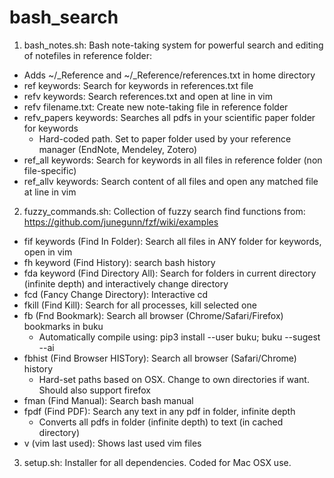 # bash_search

1. bash_notes.sh: Bash note-taking system for powerful search and editing of notefiles in reference folder:
- Adds ~/_Reference and ~/_Reference/references.txt in home directory
- ref keywords: Search for keywords in references.txt file
- refv keywords: Search references.txt and open at line in vim
- refv filename.txt: Create new note-taking file in reference folder
- refv_papers keywords: Searches all pdfs in your scientific paper folder for keywords
  - Hard-coded path. Set to paper folder used by your reference manager (EndNote, Mendeley, Zotero)
- ref_all keywords: Search for keywords in all files in reference folder (non file-specific)
- ref_allv keywords: Search content of all files and open any matched file at line in vim


2. fuzzy_commands.sh: Collection of fuzzy search find functions from: https://github.com/junegunn/fzf/wiki/examples
- fif keywords (Find In Folder): Search all files in ANY folder for keywords, open in vim
- fh keyword (Find History): search bash history
- fda keyword (Find Directory All): Search for folders in current directory (infinite depth) and interactively change directory
- fcd (Fancy Change Directory): Interactive cd
- fkill (Find Kill): Search for all processes, kill selected one
- fb (Fnd Bookmark): Search all browser (Chrome/Safari/Firefox) bookmarks in buku
  - Automatically compile using: pip3 install --user buku; buku --sugest --ai
- fbhist (Find Browser HISTory): Search all browser (Safari/Chrome) history
  - Hard-set paths based on OSX. Change to own directories if want. Should also support firefox
- fman (Find Manual): Search bash manual
- fpdf (Find PDF): Search any text in any pdf in folder, infinite depth
  - Converts all pdfs in folder (infinite depth) to text (in cached directory)
- v (vim last used): Shows last used vim files

3. setup.sh: Installer for all dependencies. Coded for Mac OSX use.

